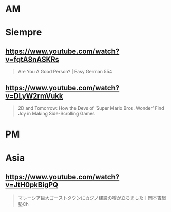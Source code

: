 # AM
# Siempre

## https://www.youtube.com/watch?v=fqtA8nASKRs

> Are You A Good Person? | Easy German 554

## https://www.youtube.com/watch?v=DLyW2rmVukk 

> 2D and Tomorrow: How the Devs of ‘Super Mario Bros. Wonder’ Find Joy in Making Side-Scrolling Games 

# PM
# Asia

## https://www.youtube.com/watch?v=JtH0pkBigPQ

> マレーシア巨大ゴーストタウンにカジノ建設の噂が立ちました｜岡本吉起塾Ch 
